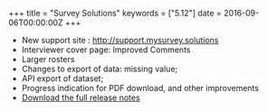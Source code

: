 +++
title = "Survey Solutions"
keywords = ["5.12"]
date = 2016-09-06T00:00:00Z
+++

-   New support site : http://support.mysurvey.solutions
-   Interviewer cover page: Improved Comments
-   Larger rosters
-   Changes to export of data: missing value;
-   API export of dataset;
-   Progress indication for PDF download, and other improvements
-   [Download the full release notes](/release-notes/rest/ReleaseLetter19.pdf)